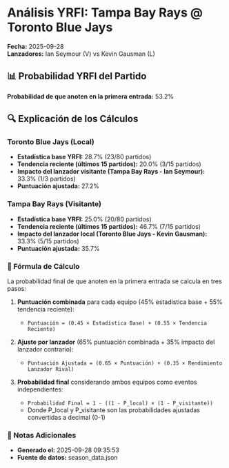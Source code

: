 # Análisis YRFI: Tampa Bay Rays @ Toronto Blue Jays

**Fecha:** 2025-09-28  
**Lanzadores:** Ian Seymour (V) vs Kevin Gausman (L)

## 📊 Probabilidad YRFI del Partido

**Probabilidad de que anoten en la primera entrada:** 53.2%

## 🔍 Explicación de los Cálculos

### Toronto Blue Jays (Local)
- **Estadística base YRFI:** 28.7% (23/80 partidos)
- **Tendencia reciente (últimos 15 partidos):** 20.0% (3/15 partidos)
- **Impacto del lanzador visitante (Tampa Bay Rays - Ian Seymour):** 33.3% (1/3 partidos)
- **Puntuación ajustada:** 27.2%

### Tampa Bay Rays (Visitante)
- **Estadística base YRFI:** 25.0% (20/80 partidos)
- **Tendencia reciente (últimos 15 partidos):** 46.7% (7/15 partidos)
- **Impacto del lanzador local (Toronto Blue Jays - Kevin Gausman):** 33.3% (5/15 partidos)
- **Puntuación ajustada:** 35.7%

### 📝 Fórmula de Cálculo

La probabilidad final de que anoten en la primera entrada se calcula en tres pasos:

1. **Puntuación combinada** para cada equipo (45% estadística base + 55% tendencia reciente):
   - `Puntuación = (0.45 × Estadística Base) + (0.55 × Tendencia Reciente)`

2. **Ajuste por lanzador** (65% puntuación combinada + 35% impacto del lanzador contrario):
   - `Puntuación Ajustada = (0.65 × Puntuación) + (0.35 × Rendimiento Lanzador Rival)`

3. **Probabilidad final** considerando ambos equipos como eventos independientes:
   - `Probabilidad Final = 1 - ((1 - P_local) × (1 - P_visitante))`
   - Donde P_local y P_visitante son las probabilidades ajustadas convertidas a decimal (0-1)

### 📌 Notas Adicionales

- **Generado el:** 2025-09-28 09:35:53
- **Fuente de datos:** season_data.json
